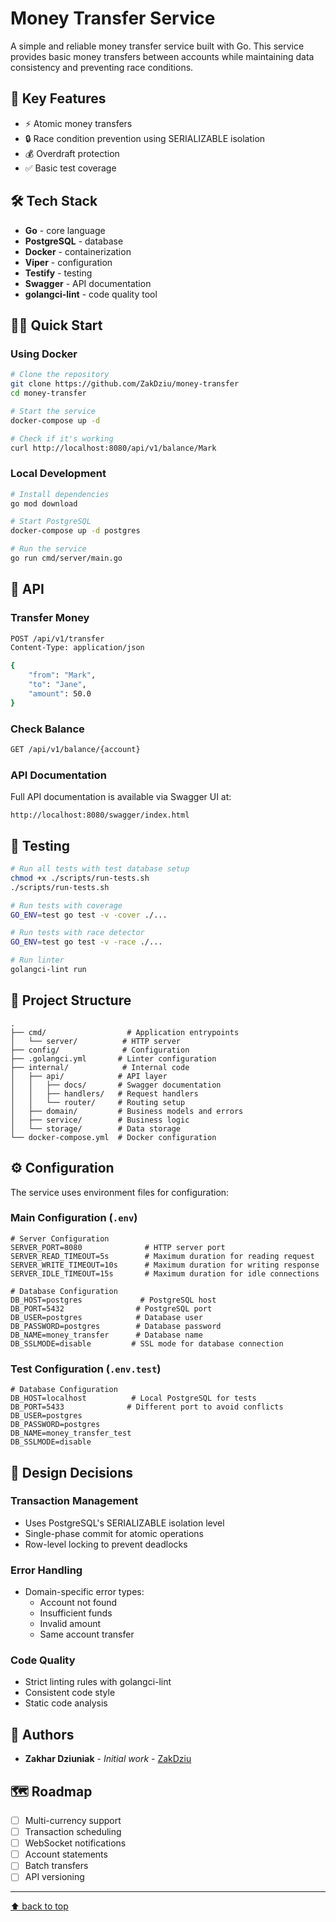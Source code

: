 # Money Transfer Service

A simple and reliable money transfer service built with Go. This service provides basic money transfers between accounts while maintaining data consistency and preventing race conditions.

## 🚀 Key Features

- ⚡️ Atomic money transfers
- 🔒 Race condition prevention using SERIALIZABLE isolation
- 💰 Overdraft protection
- ✅ Basic test coverage

## 🛠 Tech Stack

- **Go** - core language
- **PostgreSQL** - database
- **Docker** - containerization
- **Viper** - configuration
- **Testify** - testing
- **Swagger** - API documentation
- **golangci-lint** - code quality tool

## 🏃‍♂️ Quick Start

### Using Docker

```bash
# Clone the repository
git clone https://github.com/ZakDziu/money-transfer
cd money-transfer

# Start the service
docker-compose up -d

# Check if it's working
curl http://localhost:8080/api/v1/balance/Mark
```

### Local Development

```bash
# Install dependencies
go mod download

# Start PostgreSQL
docker-compose up -d postgres

# Run the service
go run cmd/server/main.go
```

## 📡 API

### Transfer Money

```bash
POST /api/v1/transfer
Content-Type: application/json

{
    "from": "Mark",
    "to": "Jane",
    "amount": 50.0
}
```

### Check Balance

```bash
GET /api/v1/balance/{account}
```

### API Documentation
Full API documentation is available via Swagger UI at:
```
http://localhost:8080/swagger/index.html
```

## 🧪 Testing

```bash
# Run all tests with test database setup
chmod +x ./scripts/run-tests.sh
./scripts/run-tests.sh

# Run tests with coverage
GO_ENV=test go test -v -cover ./...

# Run tests with race detector
GO_ENV=test go test -v -race ./...

# Run linter
golangci-lint run
```

## 📁 Project Structure

```
.
├── cmd/                  # Application entrypoints
│   └── server/          # HTTP server
├── config/              # Configuration
├── .golangci.yml       # Linter configuration
├── internal/            # Internal code
│   ├── api/            # API layer
│   │   ├── docs/       # Swagger documentation
│   │   ├── handlers/   # Request handlers
│   │   └── router/     # Routing setup
│   ├── domain/         # Business models and errors
│   ├── service/        # Business logic
│   └── storage/        # Data storage
└── docker-compose.yml  # Docker configuration
```

## ⚙️ Configuration

The service uses environment files for configuration:

### Main Configuration (`.env`)
```env
# Server Configuration
SERVER_PORT=8080              # HTTP server port
SERVER_READ_TIMEOUT=5s        # Maximum duration for reading request
SERVER_WRITE_TIMEOUT=10s      # Maximum duration for writing response
SERVER_IDLE_TIMEOUT=15s       # Maximum duration for idle connections

# Database Configuration
DB_HOST=postgres             # PostgreSQL host
DB_PORT=5432                # PostgreSQL port
DB_USER=postgres            # Database user
DB_PASSWORD=postgres        # Database password
DB_NAME=money_transfer      # Database name
DB_SSLMODE=disable         # SSL mode for database connection
```

### Test Configuration (`.env.test`)
```env
# Database Configuration
DB_HOST=localhost          # Local PostgreSQL for tests
DB_PORT=5433              # Different port to avoid conflicts
DB_USER=postgres
DB_PASSWORD=postgres
DB_NAME=money_transfer_test
DB_SSLMODE=disable
```

## 🎯 Design Decisions

### Transaction Management
- Uses PostgreSQL's SERIALIZABLE isolation level
- Single-phase commit for atomic operations
- Row-level locking to prevent deadlocks

### Error Handling
- Domain-specific error types:
  - Account not found
  - Insufficient funds
  - Invalid amount
  - Same account transfer

### Code Quality
- Strict linting rules with golangci-lint
- Consistent code style
- Static code analysis

## 👥 Authors

- **Zakhar Dziuniak** - *Initial work* - [ZakDziu](https://github.com/ZakDziu)

## 🗺 Roadmap

- [ ] Multi-currency support
- [ ] Transaction scheduling
- [ ] WebSocket notifications
- [ ] Account statements
- [ ] Batch transfers
- [ ] API versioning

---

[⬆ back to top](#money-transfer-service)